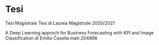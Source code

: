 # Tesi
Tesi Magistrale
Tesi di Laurea Magistrale 2020/2021 


A Deep Learning approch for Business Forecasting with KPI and Image Classification di Emilio Casella matr.204898
